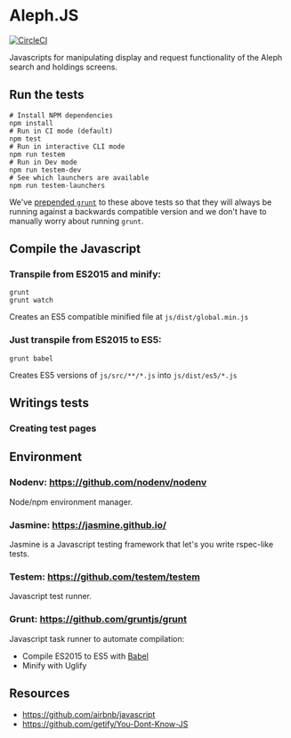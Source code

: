 # Aleph.JS

[![CircleCI](https://circleci.com/gh/NYULibraries/aleph_js.svg?style=svg)](https://circleci.com/gh/NYULibraries/aleph_js)

Javascripts for manipulating display and request functionality of the Aleph search and holdings screens.

## Run the tests

```
# Install NPM dependencies
npm install
# Run in CI mode (default)
npm test
# Run in interactive CLI mode
npm run testem
# Run in Dev mode
npm run testem-dev
# See which launchers are available
npm run testem-launchers
```

We've [prepended `grunt`](testem.json) to these above tests so that they will always be running against a backwards compatible version and we don't have to manually worry about running `grunt`.

## Compile the Javascript

### Transpile from ES2015 and minify:

```
grunt
grunt watch
```

Creates an ES5 compatible minified file at `js/dist/global.min.js`

### Just transpile from ES2015 to ES5:

```
grunt babel
```

Creates ES5 versions of `js/src/**/*.js` into `js/dist/es5/*.js`

## Writings tests

### Creating test pages



## Environment

### Nodenv: https://github.com/nodenv/nodenv

Node/npm environment manager.

### Jasmine: https://jasmine.github.io/

Jasmine is a Javascript testing framework that let's you write rspec-like tests.

### Testem: https://github.com/testem/testem

Javascript test runner.

### Grunt: https://github.com/gruntjs/grunt

Javascript task runner to automate compilation:

- Compile ES2015 to ES5 with [Babel](http://babeljs.io)
- Minify with Uglify

## Resources

- https://github.com/airbnb/javascript
- https://github.com/getify/You-Dont-Know-JS
